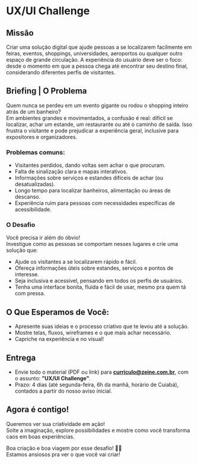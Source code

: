 # UX/UI Challenge

## Missão

Criar uma solução digital que ajude pessoas a se localizarem facilmente em feiras, eventos, shoppings, universidades, aeroportos ou qualquer outro espaço de grande circulação. A experiência do usuário deve ser o foco: desde o momento em que a pessoa chega até encontrar seu destino final, considerando diferentes perfis de visitantes.

## Briefing | O Problema

Quem nunca se perdeu em um evento gigante ou rodou o shopping inteiro atrás de um banheiro?  
Em ambientes grandes e movimentados, a confusão é real: difícil se localizar, achar um estande, um restaurante ou até o caminho de saída. Isso frustra o visitante e pode prejudicar a experiência geral, inclusive para expositores e organizadores.

### Problemas comuns:
- Visitantes perdidos, dando voltas sem achar o que procuram.
- Falta de sinalização clara e mapas interativos.
- Informações sobre serviços e estandes difíceis de achar (ou desatualizadas).
- Longo tempo para localizar banheiros, alimentação ou áreas de descanso.
- Experiência ruim para pessoas com necessidades específicas de acessibilidade.

### O Desafio

Você precisa ir além do óbvio!  
Investigue como as pessoas se comportam nesses lugares e crie uma solução que:

- Ajude os visitantes a se localizarem rápido e fácil.
- Ofereça informações úteis sobre estandes, serviços e pontos de interesse.
- Seja inclusiva e acessível, pensando em todos os perfis de usuários.
- Tenha uma interface bonita, fluida e fácil de usar, mesmo pra quem tá com pressa.

## O Que Esperamos de Você:

- Apresente suas ideias e o processo criativo que te levou até a solução.
- Mostre telas, fluxos, wireframes e o que mais achar necessário.
- Capriche na experiência e no visual!

## Entrega

- Envie todo o material (PDF ou link) para **curriculo@zeine.com.br**, com o assunto: **"UX/UI Challenge"**.
- Prazo: 4 dias (até segunda-feira, 6h da manhã, horário de Cuiabá), contados a partir do nosso aviso inicial.

## Agora é contigo!

Queremos ver sua criatividade em ação!  
Solte a imaginação, explore possibilidades e mostre como você transforma caos em boas experiências.  

Boa criação e boa viagem por esse desafio! 🚀✨  
Estamos ansiosos pra ver o que você vai criar!
